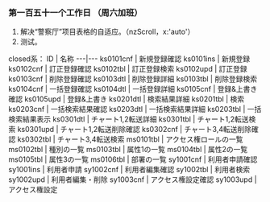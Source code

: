### 第一百五十一个工作日 （周六加班）
1. 解决“警察厅”项目表格的自适应。（nzScroll，x:'auto'）
2. 测试。

closed系：
ID | 名称
---|---
ks0101cnf | 新規登録確認
ks0101ins | 新規登録
ks0102cnf | 訂正登録確認
ks0102tbl | 訂正登録検索
ks0102upd | 訂正登録
ks0103cnf | 削除登録確認
ks0103dtl | 削除登録詳細
ks0103tbl | 削除登録検索
ks0104cnf | 一括登録確認
ks0104dtl | 一括登録詳細
ks0105cnf | 登録&上書き確認
ks0105upd | 登録&上書き
ks0201dtl | 検索結果詳細
ks0201tbl | 検索
ks0203cnf | 一括検索結果確認
ks0203dtl | 一括検索結果詳細
ks0203tbl | 一括検索結果表示
ks0301dtl | チャート1,2転送詳細
ks0301tbl | チャート1,2転送検索
ks0301upd | チャート1,2転送削除確認
ks0302cnf | チャート3,4転送削除確認
ks0302tbl | チャート3,4転送検索
ms0101tbl | アクセス権ロールの一覧
ms0102tbl | 種別の一覧
ms0103tbl | 属性1の一覧
ms0104tbl | 属性2の一覧
ms0105tbl | 属性3の一覧
ms0106tbl | 部署の一覧
sy1001cnf | 利用者申請確認
sy1001ins | 利用者申請
sy1002cnf | 利用者編集確認
sy1002tbl | 利用者検索
sy1002upd | 利用者編集・削除
sy1003cnf | アクセス権設定確認
sy1003upd | アクセス権設定
